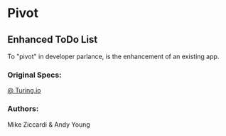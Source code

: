 # Pivot
## Enhanced ToDo List

To "pivot" in developer parlance, is the enhancement of an existing app.

### Original Specs:
[@ Turing.io](http://frontend.turing.io/projects/2DoBox-Pivot)

### Authors:
Mike Ziccardi & Andy Young
